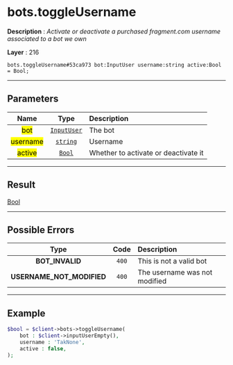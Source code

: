 # bots.toggleUsername

**Description** : *Activate or deactivate a purchased fragment\.com username associated to a bot we own*

**Layer** : 216

```tl
bots.toggleUsername#53ca973 bot:InputUser username:string active:Bool = Bool;
```

---

## Parameters

| Name | Type | Description |
| :---: | :---: | :--- |
| <mark>bot</mark> | [`InputUser`](type/InputUser) | The bot |
| <mark>username</mark> | [`string`](type/string) | Username |
| <mark>active</mark> | [`Bool`](type/Bool) | Whether to activate or deactivate it |

---

## Result

[Bool](type/Bool)

---

## Possible Errors

| Type | Code | Description |
| :---: | :---: | :--- |
| **BOT_INVALID** | `400` | This is not a valid bot |
| **USERNAME_NOT_MODIFIED** | `400` | The username was not modified |

---

## Example

```php
$bool = $client->bots->toggleUsername(
	bot : $client->inputUserEmpty(),
	username : 'TakNone',
	active : false,
);
```